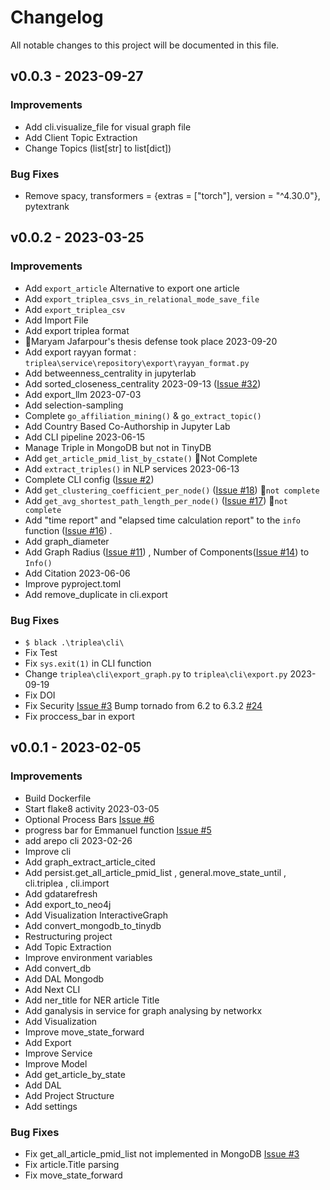 # Changelog
All notable changes to this project will be documented in this file.

## v0.0.3 - 2023-09-27
### Improvements
- Add cli.visualize_file  for visual graph file
- Add Client Topic Extraction
- Change Topics (list[str] to list[dict])


### Bug Fixes
- Remove spacy, transformers = {extras = ["torch"], version = "^4.30.0"}, pytextrank


## v0.0.2 - 2023-03-25
### Improvements
- Add `export_article` Alternative to export one article
- Add `export_triplea_csvs_in_relational_mode_save_file`
- Add `export_triplea_csv`
- Add Import File
- Add export triplea format
- 🥳Maryam Jafarpour's thesis defense took place 2023-09-20
- Add export rayyan format : `triplea\service\repository\export\rayyan_format.py`
- Add betweenness_centrality in jupyterlab
- Add sorted_closeness_centrality 2023-09-13 ([Issue #32](https://github.com/EhsanBitaraf/triple-a/issues/32))
- Add export_llm 2023-07-03
- Add selection-sampling
- Complete `go_affiliation_mining()` & `go_extract_topic()`
- Add Country Based Co-Authorship in Jupyter Lab
- Add CLI pipeline 2023-06-15
- Manage Triple in MongoDB but not in TinyDB
- Add `get_article_pmid_list_by_cstate()` :test_tube:Not Complete
- Add `extract_triples()` in NLP services 2023-06-13
- Complete CLI config ([Issue #2](https://github.com/EhsanBitaraf/triple-a/issues/2))
- Add `get_clustering_coefficient_per_node()` ([Issue #18](https://github.com/EhsanBitaraf/triple-a/issues/18)) :test_tube:`not complete`
- Add `get_avg_shortest_path_length_per_node()` ([Issue #17](https://github.com/EhsanBitaraf/triple-a/issues/17)) :test_tube:`not complete`
- Add "time report" and "elapsed time calculation report" to the `info` function ([Issue #16](https://github.com/EhsanBitaraf/triple-a/issues/16)) .
- Add graph_diameter
- Add Graph Radius ([Issue #11](https://github.com/EhsanBitaraf/triple-a/issues/11))
    , Number of Components([Issue #14](https://github.com/EhsanBitaraf/triple-a/issues/14)) to `Info()`
- Add Citation 2023-06-06
- Improve pyproject.toml
- Add remove_duplicate in cli.export

### Bug Fixes
- `$ black .\triplea\cli\`
- Fix Test
- Fix `sys.exit(1)` in CLI function
- Change `triplea\cli\export_graph.py` to `triplea\cli\export.py` 2023-09-19
- Fix DOI
- Fix Security [Issue #3](https://github.com/EhsanBitaraf/triple-a/security/dependabot/3)  Bump tornado from 6.2 to 6.3.2 [#24](https://github.com/EhsanBitaraf/triple-a/pull/24)
- Fix proccess_bar in export

## v0.0.1 - 2023-02-05

### Improvements
- Build Dockerfile
- Start flake8 activity 2023-03-05
- Optional Process Bars [Issue #6](https://github.com/EhsanBitaraf/triple-a/issues/6)
- progress bar for Emmanuel function [Issue #5](https://github.com/EhsanBitaraf/triple-a/issues/5)
- add arepo cli 2023-02-26
- Improve cli
- Add graph_extract_article_cited
- Add persist.get_all_article_pmid_list , general.move_state_until , cli.triplea , cli.import
- Add gdatarefresh
- Add export_to_neo4j
- Add Visualization InteractiveGraph
- Add convert_mongodb_to_tinydb
- Restructuring project
- Add Topic Extraction
- Improve environment variables
- Add convert_db
- Add DAL Mongodb
- Add Next CLI
- Add ner_title for NER article Title
- Add ganalysis in service for graph analysing by networkx
- Add Visualization
- Improve move_state_forward
- Add Export
- Improve Service
- Improve Model
- Add get_article_by_state
- Add DAL
- Add Project Structure
- Add settings


### Bug Fixes
- Fix get_all_article_pmid_list not implemented in MongoDB [Issue #3](https://github.com/EhsanBitaraf/triple-a/issues/3)
- Fix article.Title parsing
- Fix move_state_forward
